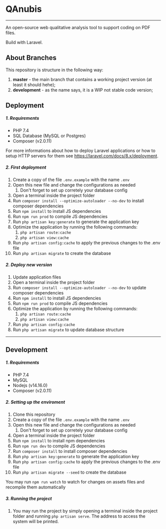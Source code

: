 # QAnubis
------------

An open-source web qualitative analysis tool to support coding on PDF files.

Build with Laravel.

## About Branches

This repository is structure in the following way:

1. **master** - the main branch that contains a working project version (at least it should hehe);
2. **development** - as the name says, it is a WIP not stable code version;

## Deployment

##### 1. Requirements

* PHP 7.4
* SQL Database (MySQL or Postgres)
* Composer (v2.0.11)

For more informations about how to deploy Laravel applications or how to setup HTTP servers for them
see https://laravel.com/docs/8.x/deployment.

##### 2. First deployment

1. Create a copy of the file `.env.example` with the name `.env`
2. Open this new file and change the configurations as needed
    1. Don't forget to set up corretely your database config
3. Open a terminal inside the project folder
4. Run `composer install --optimize-autoloader --no-dev` to install composer dependencies
5. Run `npm install` to install JS dependencies
6. Run `npm run prod` to compile JS dependencies
7. Run `php artisan key:generate` to generate the application key
8. Optimize the application by running the following commands:
    1. `php artisan route:cache`
    2. `php artisan view:cache`
9. Run `php artisan config:cache` to apply the previous changes to the .env file
10. Run `php artisan migrate` to create the database

##### 2. Deploy new version

1. Update application files
2. Open a terminal inside the project folder
3. Run `composer install --optimize-autoloader --no-dev` to update composer dependencies
4. Run `npm install` to install JS dependencies
5. Run `npm run prod` to compile JS dependencies
6. Optimize the application by running the following commands:
    1. `php artisan route:cache`
    2. `php artisan view:cache`
7. Run `php artisan config:cache`
8. Run `php artisan migrate` to update database structure

-----------

## Development

##### 1. Requirements

* PHP 7.4
* MySQL
* Nodejs (v14.16.0)
* Composer (v2.0.11)

##### 2. Setting up the enviroment

1. Clone this repository
2. Create a copy of the file `.env.example` with the name `.env`
3. Open this new file and change the configurations as needed
    1. Don't forget to set up corretely your database config
4. Open a terminal inside the project folder
5. Run `npm install` to install npm dependencies
6. Run `npm run dev` to compile JS dependencies
7. Run `composer install` to install composer dependencies
8. Run `php artisan key:generate` to generate the application key
9. Run `php artisan config:cache` to apply the previous changes to the .env file
10. Run `php artisan migrate --seed` to create the database

You may run `npm run watch` to watch for changes on assets files and recompile them automatically

##### 3. Running the project

1. You may run the project by simply opening a terminal inside the project folder and running `php artisan serve`. The
   address to access the system will be printed.
